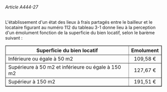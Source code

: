 ###### Article A444-27

L'établissement d'un état des lieux à frais partagés entre le bailleur et le locataire figurant au numéro 112 du tableau 3-1 donne lieu à la perception d'un émolument fonction de la superficie du bien locatif, selon le barème suivant :

<center></center>

<table border="1"><tbody>
 <tr>
  <th>Superficie du bien locatif</th>
  <th>Emolument</th>
 </tr>
 <tr>
  <td>Inférieure ou égale à 50 m2</td>
  <td align="center">109,58 €</td>
 </tr>
 <tr>
  <td>Supérieure à 50 m2 et inférieure ou égale à 150 m2</td>
  <td align="center">127,67 €</td>
 </tr>
 <tr>
  <td>Supérieur à 150 m2</td>
  <td align="center">191,51 €</td>
 </tr>
</tbody></table>

